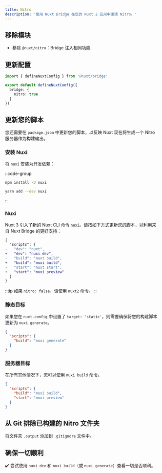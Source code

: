 ```yaml
---
title: Nitro
description: '使用 Nuxt Bridge 在您的 Nuxt 2 应用中激活 Nitro。'
---
```


## 移除模块

- 移除 `@nuxt/nitro`：Bridge 注入相同功能

## 更新配置

```ts [nuxt.config.ts]
import { defineNuxtConfig } from '@nuxt/bridge'

export default defineNuxtConfig({
  bridge: {
    nitro: true
  }
})
```

## 更新您的脚本

您还需要在 `package.json` 中更新您的脚本，以反映 Nuxt 现在将生成一个 Nitro 服务器作为构建输出。

### 安装 Nuxi

将 `nuxi` 安装为开发依赖：

::code-group

```bash [npm]
npm install -D nuxi
```

```bash [yarn]
yarn add --dev nuxi
```

::

### Nuxi

Nuxt 3 引入了新的 Nuxt CLI 命令 [`nuxi`](/docs/api/commands/add)。请按如下方式更新您的脚本，以利用来自 Nuxt Bridge 的更好支持：

```diff
{
  "scripts": {
-   "dev": "nuxt",
+   "dev": "nuxi dev",
-   "build": "nuxt build",
+   "build": "nuxi build",
-   "start": "nuxt start",
+   "start": "nuxi preview"
  }
}
```

::tip
如果 `nitro: false`，请使用 `nuxt2` 命令。
::

### 静态目标

如果您在 `nuxt.config` 中设置了 `target: 'static'`，则需要确保将您的构建脚本更新为 `nuxi generate`。

```json [package.json]
{
  "scripts": {
    "build": "nuxi generate"
  }
}
```

### 服务器目标

在所有其他情况下，您可以使用 `nuxi build` 命令。

```json [package.json]
{
  "scripts": {
    "build": "nuxi build",
    "start": "nuxi preview"
  }
}
```

## 从 Git 排除已构建的 Nitro 文件夹

将文件夹 `.output` 添加到 `.gitignore` 文件中。

## 确保一切顺利

✔️ 尝试使用 `nuxi dev` 和 `nuxi build`（或 `nuxi generate`）查看一切是否顺利。